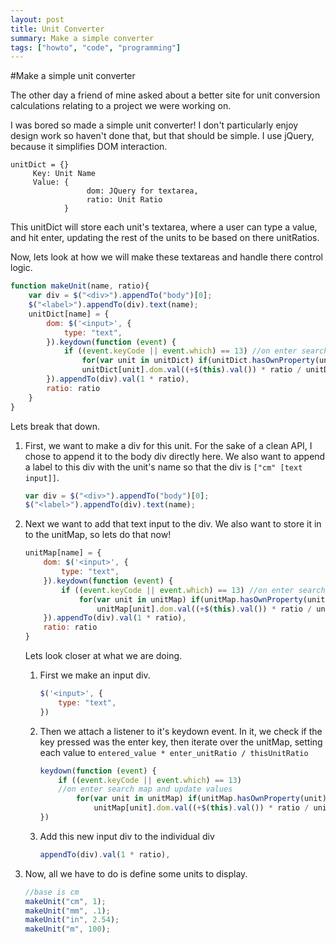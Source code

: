 ```yaml
---
layout: post
title: Unit Converter
summary: Make a simple converter
tags: ["howto", "code", "programming"]
---
```

#Make a simple unit converter

The other day a friend of mine asked about a better site for unit conversion calculations relating to a project we were working on.

I was bored so made a simple unit converter! I don't particularly enjoy design work so haven't done that, but that should be simple. I use jQuery, because it simplifies DOM interaction.

```
unitDict = {}
     Key: Unit Name
     Value: {
                 dom: JQuery for textarea,
                 ratio: Unit Ratio
            }
```

This unitDict will store each unit's textarea, where a user can type a value, and hit enter, updating the rest of the units to be based on there unitRatios.

Now, lets look at how we will make these textareas and handle there control logic.

```javascript
function makeUnit(name, ratio){
    var div = $("<div>").appendTo("body")[0];
    $("<label>").appendTo(div).text(name);
    unitDict[name] = {
        dom: $('<input>', {
            type: "text",
        }).keydown(function (event) {
            if ((event.keyCode || event.which) == 13) //on enter search map and update values
                for(var unit in unitDict) if(unitDict.hasOwnProperty(unit))
                unitDict[unit].dom.val((+$(this).val()) * ratio / unitDict[unit].ratio)
        }).appendTo(div).val(1 * ratio),
        ratio: ratio
    }
}
```

Lets break that down.

1. First, we want to make a div for this unit. For the sake of a clean API, I chose to append it to the body div directly here. We also want to append a label to this div with the unit's name so that the div is `["cm" [text input]]`.

    ```javascript
    var div = $("<div>").appendTo("body")[0];
    $("<label>").appendTo(div).text(name);
    ```

2. Next we want to add that text input to the div. We also want to store it in to the unitMap, so lets do that now!

    ```javascript
    unitMap[name] = {
        dom: $('<input>', {
            type: "text",
        }).keydown(function (event) {
            if ((event.keyCode || event.which) == 13) //on enter search map and update values
                for(var unit in unitMap) if(unitMap.hasOwnProperty(unit))
                    unitMap[unit].dom.val((+$(this).val()) * ratio / unitMap[unit].ratio)
        }).appendTo(div).val(1 * ratio),
        ratio: ratio
    }
    ```

    Lets look closer at what we are doing.
    1. First we make an input div.

        ```javascript
        $('<input>', {
            type: "text",
        })
        ```

    2. Then we attach a listener to it's keydown event. In it, we check if the key pressed was the enter key, then iterate over the unitMap, setting each value to `entered_value * enter_unitRatio / thisUnitRatio`

        ```javascript
        keydown(function (event) {
            if ((event.keyCode || event.which) == 13)
            //on enter search map and update values
                for(var unit in unitMap) if(unitMap.hasOwnProperty(unit))
                    unitMap[unit].dom.val((+$(this).val()) * ratio / unitMap[unit].ratio)
        })
        ```

    3. Add this new input div to the individual div

        ```javascript
        appendTo(div).val(1 * ratio),
        ```

3. Now, all we have to do is define some units to display.

    ```javascript
    //base is cm
    makeUnit("cm", 1);
    makeUnit("mm", .1);
    makeUnit("in", 2.54);
    makeUnit("m", 100);
    ```
